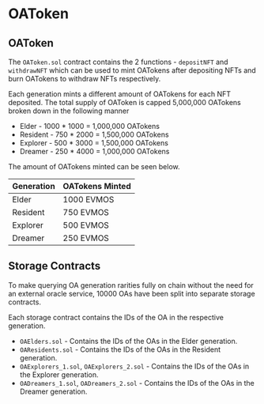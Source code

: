 # OAToken

## OAToken

The `OAToken.sol` contract contains the 2 functions - `depositNFT` and `withdrawNFT` which can be used
to mint OATokens after depositing NFTs and burn OATokens to withdraw NFTs respectively.

Each generation mints a different amount of OATokens for each NFT deposited. 
The total supply of OAToken is capped 5,000,000 OATokens broken down in the following manner

- Elder - 1000 * 1000 = 1,000,000 OATokens
- Resident - 750 * 2000 = 1,500,000 OATokens
- Explorer - 500 * 3000 = 1,500,000 OATokens
- Dreamer - 250 * 4000 = 1,000,000 OATokens

The amount of OATokens minted can be seen below.

| Generation | OATokens Minted |
|------------|-----------------|
| Elder      | 1000 EVMOS      |
| Resident   | 750 EVMOS       |
| Explorer   | 500 EVMOS       |
| Dreamer    | 250 EVMOS       |


## Storage Contracts

To make querying OA generation rarities fully on chain without the need for an external oracle service, 
10000 OAs have been split into separate storage contracts. 

Each storage contract contains the IDs of the OA in the respective generation.

- `OAElders.sol` - Contains the IDs of the OAs in the Elder generation.
- `OAResidents.sol` - Contains the IDs of the OAs in the Resident generation.
- `OAExplorers_1.sol`, `OAExplorers_2.sol` - Contains the IDs of the OAs in the Explorer generation.
- `OADreamers_1.sol`, `OADreamers_2.sol` - Contains the IDs of the OAs in the Dreamer generation.